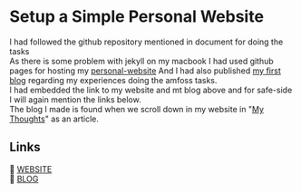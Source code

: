 # Setup a Simple Personal Website

I had followed the github repository mentioned in document for doing the tasks<br>
As there is some problem with jekyll on my macbook I had used github pages for hosting my [personal-website](https://manoj1749.github.io/)
And I had also published [my first blog](https://manoj1749.github.io/2021/11/01/my-experiences-doing-amfoss-tasks/) regarding my experiences doing the amfoss tasks.<br>
I had embedded the link to my website and mt blog above and for safe-side I will again mention the links below.<br>
The blog I made is found when we scroll down in my website in "[My Thoughts](https://manoj1749.github.io/)" as an article.
## Links
🔗 [WEBSITE](https://manoj1749.github.io/) <br>
🔗 [BLOG](https://manoj1749.github.io/2021/11/01/my-experiences-doing-amfoss-tasks/)
